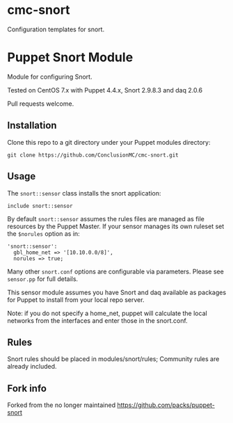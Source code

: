 cmc-snort
============

Configuration templates for snort.


Puppet Snort Module
===================

Module for configuring Snort.

Tested on CentOS 7.x with Puppet 4.4.x, Snort 2.9.8.3 and daq 2.0.6 

Pull requests welcome.

Installation
------------

Clone this repo to a git directory under your Puppet modules directory:

    git clone https://github.com/ConclusionMC/cmc-snort.git


Usage
-----

The `snort::sensor` class installs the snort application:

    include snort::sensor

By default `snort::sensor` assumes the rules files are managed as file resources by the Puppet Master.
If your sensor manages its own ruleset set the `$norules` option as in:

    'snort::sensor':
      gbl_home_net => '[10.10.0.0/8]',
      norules => true;

Many other `snort.conf` options are configurable via parameters. Please see `sensor.pp` for full details.

This sensor module assumes you have Snort and daq available as packages for Puppet to install from your local repo server.

Note: if you do not specify a home_net, puppet will calculate the local networks from the interfaces and enter those in the snort.conf.

Rules
-----

Snort rules should be placed in modules/snort/rules; Community rules are already included.

Fork info
---------
Forked from the no longer maintained https://github.com/packs/puppet-snort
